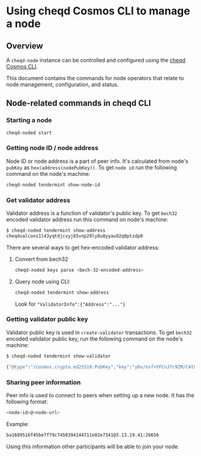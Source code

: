 # Using cheqd Cosmos CLI to manage a node

## Overview

A `cheqd-node` instance can be controlled and configured using the [cheqd Cosmos CLI](readme.md).

This document contains the commands for node operators that relate to node management, configuration, and status.

## Node-related commands in cheqd CLI

### Starting a node

```bash
cheqd-noded start
```

### Getting node ID / node address

Node ID or node address is a part of peer info. It's calculated from node's `pubKey` as `hex(address(nodePubKey))`. To get `node id` run the following command on the node's machine:

```bash
cheqd-noded tendermint show-node-id
```

### Get validator address

Validator address is a function of validator's public key. To get `bech32` encoded validator address run this command on node's machine:

```bash
$ cheqd-noded tendermint show-address
cheqdvalcons1l43yqtdjcvyj65vnp29ly8u8yyau92q0ptzdp0
```

There are several ways to get hex-encoded validator address:

1. Convert from bech32

   ```bash
   cheqd-noded keys parse <bech-32-encoded-address>
   ```

2. Query node using CLI:

   ```bash
   cheqd-noded tendermint show-address
   ```

   Look for `"ValidatorInfo":{"Address":"..."}`

### Getting validator public key

Validator public key is used in `create-validator` transactions. To get `bech32` encoded validator public key, run the following command on the node's machine:

```bash
$ cheqd-noded tendermint show-validator

{"@type":"/cosmos.crypto.ed25519.PubKey","key":"y8v/nsf+VFCnJ7c9ZM/C4tUMnWKHhU+K+B82B+5vUZg="}
```

### Sharing peer information

Peer info is used to connect to peers when setting up a new node. It has the following format:

```bash
<node-id>@<node-url>
```

Example:

```bash
ba1689516f45be7f79c7450394144711e02e7341@3.13.19.41:26656
```

Using this information other participants will be able to join your node.
